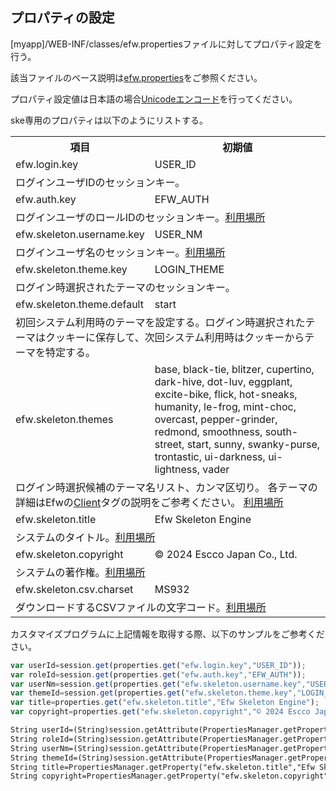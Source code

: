## プロパティの設定

[myapp]/WEB-INF/classes/efw.propertiesファイルに対してプロパティ設定を行う。

該当ファイルのベース説明は[efw.properties](https://github.com/efwGrp/efw4.X/blob/master/help/properties.web.md)をご参照ください。

プロパティ設定値は日本語の場合<a href="https://tech-unlimited.com/escape-unicode.html">Unicodeエンコード</a>を行ってください。


ske専用のプロパティは以下のようにリストする。

<table>
  <tr><th>項目</th><th>初期値</th></tr>
  <tr><td>efw.login.key</td><td>USER_ID</td></tr>
  <tr><td colspan=2>ログインユーザIDのセッションキー。
  </td></tr>
  <tr><td>efw.auth.key</td><td>EFW_AUTH</td></tr>
  <tr><td colspan=2>ログインユーザのロールIDのセッションキー。<a href="https://efwgrp.github.io/ske_image/svg/properties.auth.key.svg">利用場所</a></td></tr>
  <tr><td>efw.skeleton.username.key</td><td>USER_NM</td></tr>
  <tr><td colspan=2>ログインユーザ名のセッションキー。<a href="https://efwgrp.github.io/ske_image/svg/properties.username.svg">利用場所</a></td></tr>
  <tr><td>efw.skeleton.theme.key</td><td>LOGIN_THEME</td></tr>
  <tr><td colspan=2>ログイン時選択されたテーマのセッションキー。</td></tr>
  <tr><td>efw.skeleton.theme.default</td><td>start</td></tr>
  <tr><td colspan=2>初回システム利用時のテーマを設定する。ログイン時選択されたテーマはクッキーに保存して、次回システム利用時はクッキーからテーマを特定する。</td></tr>
  <tr><td>efw.skeleton.themes</td><td>base, black-tie, blitzer, cupertino, dark-hive, dot-luv, eggplant, excite-bike, flick, hot-sneaks, humanity, le-frog, mint-choc, overcast, pepper-grinder, redmond, smoothness, south-street, start, sunny, swanky-purse, trontastic, ui-darkness, ui-lightness, vader</td></tr>
  <tr><td colspan=2>ログイン時選択候補のテーマ名リスト、カンマ区切り。
  各テーマの詳細はEfwの<a href="https://github.com/efwGrp/efw4.X/blob/master/help/tag.client.md">Client</a>タグの説明をご参考ください。
  <a href="https://efwgrp.github.io/ske_image/svg/properties.themes.svg">利用場所</a></td></tr>
  <tr><td>efw.skeleton.title</td><td>Efw Skeleton Engine</td></tr>
  <tr><td colspan=2>システムのタイトル。<a href="https://efwgrp.github.io/ske_image/svg/properties.title.svg">利用場所</a></td></tr>
  <tr><td>efw.skeleton.copyright</td><td>© 2024 Escco Japan Co., Ltd.</td></tr>
  <tr><td colspan=2>システムの著作権。<a href="https://efwgrp.github.io/ske_image/svg/properties.copyright.svg">利用場所</a></td></tr>
  <tr><td>efw.skeleton.csv.charset</td><td>MS932</td></tr>
  <tr><td colspan=2>ダウンロードするCSVファイルの文字コード。<a href="https://efwgrp.github.io/ske_image/svg/properties.csv.charset.svg">利用場所</a></td></tr>
</table>

カスタマイズプログラムに上記情報を取得する際、以下のサンプルをご参考ください。

```js
var userId=session.get(properties.get("efw.login.key","USER_ID"));
var roleId=session.get(properties.get("efw.auth.key","EFW_AUTH"));
var userNm=session.get(properties.get("efw.skeleton.username.key","USER_NM"));
var themeId=session.get(properties.get("efw.skeleton.theme.key","LOGIN_THEME"));
var title=properties.get("efw.skeleton.title","Efw Skeleton Engine");
var copyright=properties.get("efw.skeleton.copyright","© 2024 Escco Japan Co., Ltd.");
```
```jsp
String userId=(String)session.getAttribute(PropertiesManager.getProperty("efw.login.key", "USER_ID"));
String roleId=(String)session.getAttribute(PropertiesManager.getProperty("efw.auth.key", "EFW_AUTH"));
String userNm=(String)session.getAttribute(PropertiesManager.getProperty("efw.skeleton.username.key", "USER_NM"));
String themeId=(String)session.getAttribute(PropertiesManager.getProperty("efw.skeleton.theme.key", "LOGIN_THEME"));
String title=PropertiesManager.getProperty("efw.skeleton.title","Efw Skeleton Engine");
String copyright=PropertiesManager.getProperty("efw.skeleton.copyright","© 2024 Escco Japan Co., Ltd.");

```
